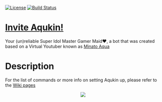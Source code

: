 [![License](https://badgen.net/github/license/dealoux/Aqukin)](https://github.com/dealoux/Aqukin/blob/master/LICENSE) [![Build Status](https://vincentprivate.synology.me:112/buildStatus/icon?job=vincent-services%2FBE%2Faqukin-dev)](https://vincentprivate.synology.me:112/job/vincent-services/job/BE/job/aqukin-dev/)

# [Invite Aqukin!](https://discord.com/api/oauth2/authorize?client_id=702620458130079750&permissions=8&scope=bot%20applications.commands)
Your (un)reliable Super Idol Master Gamer Maid♥, a bot that was created based on a Virtual Youtuber known as [Minato Aqua](https://www.youtube.com/channel/UC1opHUrw8rvnsadT-iGp7Cg)

# Description
For the list of commands or more info on setting Aqukin up, please refer to the [Wiki pages](https://github.com/dealoux/Aqukin/wiki)

<p align="center">
  <img src="https://github.com/DeaLoux/Aqukin-old/blob/master/src/utilities/media/background.png">
</p>